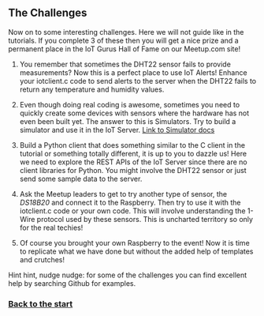 ## The Challenges ##

Now on to some interesting challenges. Here we will not guide like in the tutorials. If you complete 3 of these then you will get a nice prize and a permanent place in the IoT Gurus Hall of Fame on our Meetup.com site!

1. You remember that sometimes the DHT22 sensor fails to provide measurements? Now this is a perfect place to use IoT Alerts! Enhance your iotclient.c code to send alerts to the server when the DHT22 fails to return any temperature and humidity values.

2. Even though doing real coding is awesome, sometimes you need to quickly create some devices with sensors where the hardware has not even been built yet. The answer to this is Simulators. Try to build a simulator and use it in the IoT Server.
[Link to Simulator docs](https://docs.oracle.com/en/cloud/paas/iot-cloud/iotgs/using-iot-device-simulator.html)

3. Build a Python client that does something similar to the C client in the tutorial or something totally different, it is up to you to dazzle us! Here we need to explore the REST APIs of the IoT Server since there are no client libraries for Python. You might involve the DHT22 sensor or just send some sample data to the server.

4. Ask the Meetup leaders to get to try another type of sensor, the *DS18B20* and connect it to the Raspberry. Then try to use it with the iotclient.c code or your own code. This will involve understanding the 1-Wire protocol used by these sensors. This is uncharted territory so only for the real techies!

5. Of course you brought your own Raspberry to the event! Now it is time to replicate what we have done but without the added help of templates and crutches!

Hint hint, nudge nudge: for some of the challenges you can find excellent help by searching Github for examples.

### [Back to the start](../README.md) ###
